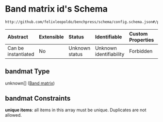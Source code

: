 # Band matrix id's Schema

```txt
http://github.com/felixleopoldo/benchpress/schema/config.schema.json#/properties/resources/properties/graph/properties/bandmat
```



| Abstract            | Extensible | Status         | Identifiable            | Custom Properties | Additional Properties | Access Restrictions | Defined In                                                                    |
| :------------------ | :--------- | :------------- | :---------------------- | :---------------- | :-------------------- | :------------------ | :---------------------------------------------------------------------------- |
| Can be instantiated | No         | Unknown status | Unknown identifiability | Forbidden         | Allowed               | none                | [config.schema.json*](../../../out/config.schema.json "open original schema") |

## bandmat Type

unknown\[] ([Band matrix](config-definitions-band-matrix.md))

## bandmat Constraints

**unique items**: all items in this array must be unique. Duplicates are not allowed.
